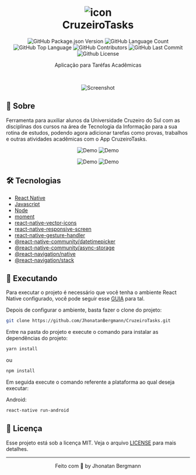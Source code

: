 <h1 align="center">
  <img src="android/app/src/main/res/drawable-hdpi/icon.png" alt="icon" >
  <br>
  CruzeiroTasks
  <br>
</h1>

<p align="center">
  <img alt="GitHub Package.json Version" src="https://img.shields.io/github/package-json/v/JhonatanBergmann/CruzeiroTasks" />
  <img alt="GitHub Language Count" src="https://img.shields.io/github/languages/count/JhonatanBergmann/CruzeiroTasks" />
  <img alt="GitHub Top Language" src="https://img.shields.io/github/languages/top/JhonatanBergmann/CruzeiroTasks" />
  <img alt="GitHub Contributors" src="https://img.shields.io/github/contributors/JhonatanBergmann/CruzeiroTasks" />
  <img alt="GitHub Last Commit" src="https://img.shields.io/github/last-commit/JhonatanBergmann/CruzeiroTasks" />
  <img alt="Github License" src="https://img.shields.io/github/license/JhonatanBergmann/CruzeiroTasks" />
</p>

<p align="center">Aplicação para Taréfas Acadêmicas</p>

<br>

<p align="center">
  <img src="github/screenshot.png" alt="Screenshot" >
</p>


## 📅 Sobre

Ferramenta para auxiliar alunos da Universidade Cruzeiro do Sul com as disciplinas dos cursos na área de Tecnologia da Informação para a sua rotina de estudos, podendo agora adicionar tarefas como provas, trabalhos e outras atividades acadêmicas com o App CruzeiroTasks.

<p align="center">
  <img src="github/gifhome.gif" alt="Demo" >
  <img src="github/giffilter.gif" alt="Demo" >
</p>
<p align="center">
  <img src="github/gifremove.gif" alt="Demo" >
  <img src="github/gifadd.gif" alt="Demo" >
</p>

## 🛠 Tecnologias
- [React Native](https://facebook.github.io/react-native/)
- [Javascript](https://devdocs.io/javascript/)
- [Node](https://nodejs.org/en/)
- [moment](https://momentjs.com/)
- [react-native-vector-icons](https://github.com/oblador/react-native-vector-icons)
- [react-native-responsive-screen](https://www.npmjs.com/package/react-native-responsive-screen)
- [react-native-gesture-handler](https://github.com/software-mansion/react-native-gesture-handler)
- [@react-native-community/datetimepicker](https://github.com/react-native-community/datetimepicker)
- [@react-native-community/async-storage](https://react-native-community.github.io/async-storage/)
- [@react-navigation/native](https://reactnavigation.org/)
- [@react-navigation/stack](https://reactnavigation.org/docs/stack-navigator/)


## 📱 Executando 

Para executar o projeto é necessário que você tenha o ambiente React Native configurado, você pode seguir esse [GUIA](https://reactnative.dev/docs/environment-setup) para tal.

Depois de configurar o ambiente, basta fazer o clone do projeto:

```sh
git clone https://github.com/JhonatanBergmann/CruzeiroTasks.git
```

Entre na pasta do projeto e execute o comando para instalar as dependências do projeto:

```sh
yarn install
```
ou
```sh
npm install
```

Em seguida execute o comando referente a plataforma ao qual deseja executar:

Android:

```sh
react-native run-android
```

## 📝 Licença

Esse projeto está sob a licença MIT. Veja o arquivo [LICENSE](LICENSE) para mais detalhes.

---

<p align="center">
 Feito com 💜 by Jhonatan Bergmann
</p>
